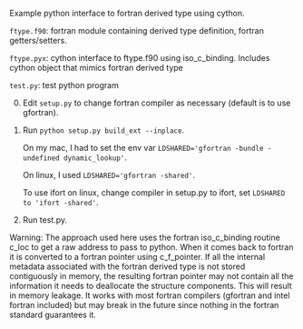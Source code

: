 Example python interface to fortran derived type using cython.

`ftype.f90`: fortran module containing derived type definition, fortran getters/setters.

`ftype.pyx`: cython interface to ftype.f90 using iso_c_binding. Includes cython object that mimics fortran derived type

`test.py`:  test python program

0) Edit `setup.py` to change fortran compiler as necessary (default is to use gfortran).

1) Run `python setup.py build_ext --inplace`.

   On my mac, I had to set the env var `LDSHARED='gfortran -bundle -undefined dynamic_lookup'`.

   On linux, I used `LDSHARED='gfortran -shared'`.

   To use ifort on linux, change compiler in setup.py to ifort, set `LDSHARED to 'ifort -shared'`.

2) Run test.py.

Warning: The approach used here uses the fortran iso_c_binding routine c_loc to get a raw address to pass to python. 
When it comes back to fortran it is converted to a fortran pointer using c_f_pointer.  If all the internal metadata 
associated with the fortran derived type is not stored contiguously in memory, the resulting fortran pointer may not 
contain all the information it needs to deallocate the structure components. This will result in memory leakage.  It works 
with most fortran compilers (gfortran and intel fortran included) but may break in the future since nothing in
the fortran standard guarantees it.
